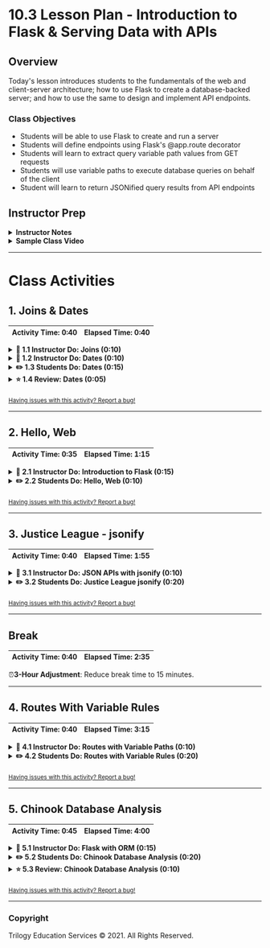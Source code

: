 # 10.3 Lesson Plan - Introduction to Flask & Serving Data with APIs

## Overview

Today's lesson introduces students to the fundamentals of the web and client-server architecture;  how to use Flask to create a database-backed server; and how to use the same to design and implement API endpoints.

### Class Objectives

* Students will be able to use Flask to create and run a server
* Students will define endpoints using Flask's @app.route decorator
* Students will learn to extract query variable path values from GET requests
* Students will use variable paths to execute database queries on behalf of the client
* Student will learn to return JSONified query results from API endpoints

## Instructor Prep

<details>
  <summary><strong>Instructor Notes</strong></summary>

* You may find that this lesson falls on a weekday due to a holiday shifting the course schedule. In this case, we have provided notes within the LP that will allow you to **easily adjust the length of the lesson to fit into a weekday class**.

  * Be on the lookout for a ⏰**3-Hour Adjustment** note at the top of activities in this Lesson Plan. If this class is being taught on a weekday, please utilize the directions found in the note. Keep in mind that breaks will be reduced from 40 minutes to the typical 15 minutes for a weekday class as well.

  * Shortening these activities could potentially limit the students' ability to finish them, so please remind them to utilize office hours to clear up any questions they may have.

* Please reference our [Student FAQ](../../../05-Instructor-Resources/README.md#Unit-10-advanced-data-storage-and-retrieval) for answers to questions frequently asked by students of this program. If you have any recommendations for additional questions, feel free to log an issue or a pull request with your desired additions.

* Have your TAs refer to the [TimeTracker](TimeTracker.xlsx) to stay on track.

</details>

<details>
  <summary><strong>Sample Class Video</strong></summary>

* To view an example class lecture visit (Note video may not reflect latest lesson plan): [Class Video](https://codingbootcamp.hosted.panopto.com/Panopto/Pages/Viewer.aspx?id=bbd086c2-2f70-4a72-9c22-a9ed0185670c)

</details>

- - -

# Class Activities

## 1. Joins & Dates

| Activity Time:       0:40 |  Elapsed Time:      0:40  |
|---------------------------|---------------------------|

<details>
  <summary><strong>📣 1.1 Instructor Do: Joins (0:10)</strong></summary>

* Open the [slideshow](https://docs.google.com/presentation/d/1YKVExdDmIkwpTwST2bKdmYX9EaTM4bpeHDzCpwMgZkU) and use slides 1-6 to welcome the class and begin the first activity. Be sure to cover the following:

* Welcome the class and explain to the students what the class objectives are for today:

  * Create and run a Flask server.

  * Create static query endpoints in Flask.

  * Execute dynamic database queries with Flask.

  * Return API query results in JSON.

* Explain that in this first activity, you will demonstrate how to perform joins in SQLAlchemy.

* Remind students that SQLAlchemy can use pure SQL to manipulate SQL databases, or they can use a more Pythonic object-based approach.

  * When we use Python classes and objects with SQLAlchemy, SQL query joins behave very similarly to Pandas dataframe joins.

* Point out that in order to perform a join on tables using SQLAlchemy, we must first identify the structure and data contained within the SQL tables.

* Explain that once we identify what tables to join, what columns to keep, and what columns to join on, we can use the `.filter()` method to obtain the merged table results.

* Open [01-Ins_Joins/Solved/Ins_Joins.ipynb](Activities/01-Ins_Joins/Solved/Ins_Joins.ipynb) and first review using a filter in SQLAlchemy, which is the equivalent of a SQL `WHERE` statement:

  ![Images/joins01.png](Images/joins01.png)

  * The `NA` (North American mammal) table is queried, and filtered for rows where the `genus` is `Antilocapra`.

* Moving on to joins, we first use `inspect` to retrieve the names of the tables in the database:

  ![Images/joins02.png](Images/joins02.png)

* Likewise, we can `inspect` to retrieve the names of the columns in a table:

  ![Images/joins03.png](Images/joins03.png)

* The following query selects for all `sporder` columns from both `EA` (Europe) and `NA` (North America) tables:

  ![Images/joins04.png](Images/joins04.png)

  * Explain that this performs a cross join, or combines each row in one table with all the rows of the other.

  * The basic join is a filtering of this result, which we will see in the next cell.

* The next statement joins the two tables together:

  ![Images/joins05.png](Images/joins05.png)

  * The `sel` variable is assigned to a list that holds the columns queried from both tables.

  * Then the results are filtered for rows in each the `sporder` is the same in both tables.

* Finally, the results are packed into a tuple and printed.

  ![Images/joins06.png](Images/joins06.png)

</details>

<details>
  <summary><strong>📣 1.2 Instructor Do: Dates (0:10)</strong></summary>

* Open the [slideshow](https://docs.google.com/presentation/d/1YKVExdDmIkwpTwST2bKdmYX9EaTM4bpeHDzCpwMgZkU) and use slides 7-10 to introduce the next activity. Be sure to cover the following:

  * This activity will be a demonstration of working with dates in SQLAlchemy.

  * Times and dates have traditionally been trickier to manipulate than integers or decimals in programming.

    * For example, to add and subtract dates might involve doing so in seconds, then converting the results to days, months, weeks, or years.

    * Python offers libraries that make handling dates easier.

  * When it comes to real-world datasets, dates and times may be stored as datetype objects, as strings, or even as integers.

    * Therefore, it is important to use tools such as Python's `datetime` library to parse, convert, compare and filter by dates in a database.

* Open [02-Ins_Dates/Ins_Dates.ipynb](Activities/02-Ins_Dates/Solved/Ins_Dates.ipynb) and review how to query dates using SQLAlchemy:

* The database used in this activity deals with stock prices across the Dow Jones index over a period of time.

* After setting up and reflecting the SQL database into Python objects with SQLAlchemy, show how to query the first date in the table:

  ![Images/dates01.png](Images/dates01.png)

  * To show the latest date, order the dates in descending order and query the first result.

* Explain that it is also possible to filter for dates greater than (or less than) a given date:

  ![Images/dates02.png](Images/dates02.png)

* Next, go over the Python `datetime` library.

  ![Images/dates03.png](Images/dates03.png)

  * `date.date` or `date.datetime` can be used to retrieve and format dates and datetimes in ISO format.

* Difference in time can also be calculated with `timedelta`:

  ![Images/dates04.png](Images/dates04.png)

* Demonstrate that it's possible to query a date using the `datetime` library, then use the results in a SQLAlchemy filter:

  ![Images/dates05.png](Images/dates05.png)

* Finally, demonstrate extracting a specific parameter, such as date, week, or hour, from a datetime object:

  ![Images/dates06.png](Images/dates06.png)

  * Here, only the date (20th) is parsed out.

* Optionally, show the final example, which demonstrates SQLAlchemy's `func.strftime` method:

  ![Images/dates07.png](Images/dates07.png)

</details>

<details>
  <summary><strong>✏️ 1.3 Students Do: Dates (0:15)</strong></summary>

* **Files**:

  * [03-Stu_Dates/dow.sqlite](Activities/03-Stu_Dates/Resources/dow.sqlite)

  * [03-Stu_Dates/Stu_Dates.ipynb](Activities/03-Stu_Dates/Unsolved/Stu_Dates.ipynb)

* **Instructions**: [03-Stu_Dates/README.md](Activities/03-Stu_Dates/README.md)

* In this activity, students will practice working with dates, both in SQLAlchemy and with the `datetime` library. The instructions are included in the notebook file as comments.

* You may open the [slideshow](https://docs.google.com/presentation/d/1YKVExdDmIkwpTwST2bKdmYX9EaTM4bpeHDzCpwMgZkU) and use slides 11-13 to accompany this activity.

</details>

<details>
  <summary><strong>⭐ 1.4 Review: Dates (0:05)</strong></summary>

* The first task was to obtain the average price of each stock during the month of May.

* SQLAlchemy's `func.avg` method is used to obtain the average prices of opening, high, low, and closing prices.

  ```python
  sel = [Dow.stock,
       func.avg(Dow.open_price),
       func.avg(Dow.high_price),
       func.avg(Dow.low_price),
       func.avg(Dow.close_price)]
  may_averages = session.query(*sel).\
      filter(func.strftime("%m", Dow.date) == "05").\
      group_by(Dow.stock).\
      order_by(Dow.stock).all()
  may_averages
  ```

  * These averages are queried, then filtered for results from the month of May.
  * `func.strftime` is used to filter for results from May.
  * `%m` specifies the month.

* May average prices are pulled into a pandas data frame, then plotted with Matplotlib:

  ```python
  df = pd.DataFrame(may_averages, columns=['stock', 'open_avg', 'high_avg', 'low_avg', 'close_avg'])
  df.set_index('stock', inplace=True)
  df.plot.bar()
  plt.tight_layout()
  plt.show()
  ```

  ![Images/plt02.png](Images/plt02.png)

* In the bonus, students were asked to subtract, from IBM's high price after May, 2011, its low price. They were also asked to use the `datetime` library.

  ```python
  import datetime as dt

  date = dt.datetime(2011, 5, 31)

  results = session.query(Dow.high_price - Dow.low_price,
                          Dow.date).\
                    filter(Dow.date > date).filter(Dow.stock == 'IBM').all()

  # List comprehension solution
  ptp_rows = [{"Date": result[1], "PTP": result[0]} for result in results]
  ptp_rows
  ```

  * The `datetime` library is used to assign a date to a variable.
  * It is then plugged into the SQLAlchemy query to filter out dates that come after May 31, 2011.

* Next, the boxplot:

  ```python
  pd.DataFrame(ptp_rows).set_index("Date").boxplot(patch_artist=True)
  plt.title("IBM PTPs")
  plt.show()
  ```

  ![Images/boxplot02.png](Images/boxplot02.png)

</details>

<sub>[Having issues with this activity? Report a bug!](https://bit.ly/2X6yypC)</sub>

- - -

## 2. Hello, Web

| Activity Time:       0:35 |  Elapsed Time:      1:15  |
|---------------------------|---------------------------|

<details>
  <summary><strong>📣 2.1 Instructor Do: Introduction to Flask (0:15)</strong></summary>

* Open the [slideshow](https://docs.google.com/presentation/d/1YKVExdDmIkwpTwST2bKdmYX9EaTM4bpeHDzCpwMgZkU) and use slides 14-17 to introduce the next activity. Be sure to cover the following:

* Remind students that the Internet is built on model of _clients_ requesting data from _servers_.

* Remind students that whoever asks for information is called a "client".

* Point out that, when a person uses an API to fetch data, we have a tendency to consider the _person_ the client.

  * Point out that, _strictly speaking_, this isn't accurate: A _program_ makes a request on behalf of the person.

  * Point out that a **browser** is an example of a program that makes requests on behalf of a user.

* Point out that the same holds true for servers: A _server_ is simply a process running on a remote machine, that listens for, and knows how to respond to, incoming requests.

  * The point to emphasize is that a server is, essentially, _just a program_.

* Explain that, when we create an API for others to use, the code they write acts as a _client_ to our API server.

  * Point out that we have no control over the code our consumers write.

  * Point out that this means that, as API developers, **we do not write client code**.

* Emphasize that this means we will focus on writing the code that runs the server.

  * Remind students that this is the code responsible for retrieving and returning whatever data that users requests.

* Explain that [Flask](http://flask.pocoo.org/) is the tool that we'll use to implement our server.

  * Explain that Flask is an extremely intuitive library that makes it easy to develop APIs for distributing our data.

* Remind students that servers are programs that _listen_ for _requests_ to particular _URLS_, or **endpoints**.

  * Explain that Flask makes creating and starting a server trivial, and defining endpoints, easy: It takes less than 10 lines of code to define a functional index route!

* Open up [01-Ins_First_Steps_with_Flask/Solved/app.py](Activities/04-Ins_First_Steps_with_Flask/Solved/app.py), and explain the following.

  ```python
  # 1. import Flask
  from flask import Flask

  # 2. Create an app, being sure to pass __name__
  app = Flask(__name__)

  # 3. Define what to do when a user hits the index route
  @app.route("/")
  def home():
      print("Server received request for 'Home' page...")
      return "Welcome to my 'Home' page!"

  # 4. Define what to do when a user hits the /about route
  @app.route("/about")
  def about():
      print("Server received request for 'About' page...")
      return "Welcome to my 'About' page!"

  if __name__ == "__main__":
    app.run(debug=True)
  ```

* Explain that, to create a server, we simply import `Flask` (`#1`), and use it as a factory to create an `app` (`#2`).

  * Explain that, for our purposes, passing `__name__` to `Flask` is essentially mandatory.

  * [This is an important detail](http://flask.pocoo.org/docs/0.12/quickstart/#a-minimal-application), but it's outside the scope of today's lesson: Try not to get sidetracked if students inquire about this line.

* Explain how we use `@app.route` to associate an endpoint/URL (`/`, or `/about`) with the result of a function call (of `home` or `about`, respectively).

* Take a moment to hit each route in the browser, again.

  * Point out that, in the _terminal_, we see the results of the `print` message, _but not trace of the string we `return` to the client_.

  * Point out that, in the browser, we see the string the request handler _returns_, _but no trace of the call to `print`_.

  * Use this to illustrate and emphasize the relationship between the _client_—which receives a request handler's return value—and the _server_—where the functions associated with the response to a request are actually executed.

* Finally, remind students about using `if __name__ == "__main__"` to define "main" behavior.

  * Explain that `app.run` is all we need to do to _start_ the development server.

  * Explain that passing `debug=True` makes development _much_ easier, but emphasize that, in production, best practices demand that `debug` _must **always** be false_.

* Take a moment to address any questions before moving on.

</details>

<details>
  <summary><strong>✏️ 2.2 Students Do: Hello, Web (0:10)</strong></summary>

* **Files:** [05-Stu_Hello_Web/app.py](Activities/05-Stu_Hello_Web/Unsolved/app.py)

* **Instructions:** [05-Stu_Hello_Web/README.md](Activities/05-Stu_Hello_Web/README.md)

* Take a moment to run [05-Stu_Hello_Web/app.py](Activities/05-Stu_Hello_Web/Solved/app.py), and open it in the browser at [localhost:5000](http:127.0.0.1:5000). Demonstrate each of the below endpoints:

  * `/`

  * `/about`

  * `/contact`

* Point out that each of these endpoints simply returns a string.

* Take a moment to address any questions before allowing students to work.

* You may open the [slideshow](https://docs.google.com/presentation/d/1YKVExdDmIkwpTwST2bKdmYX9EaTM4bpeHDzCpwMgZkU) and use slides 18-20 to accompany this activity.

### 07. Everyone Do: Review Activity (0:10)

* Remind students that the objective of this activity was to create a server with three static endpoints, each of which returns a simple string response.

* Open up [Activities/05-Stu_Hello_Web/Solved/app.py](Activities/05-Stu_Hello_Web/Solved/app.py), and point out each of the steps required to create a server and define endpoints with Flask.

```python
# 1. Import Flask
from flask import Flask

# 2. Create an app
app = Flask(__name__)

# 3. Define static routes
@app.route("/")
def index():
  return "Hello, world!"

@app.route("/about")
def about():
  name = "Peleke"
  location = "Tien Shan"

  return f"My name is {name}, and I live in {location}."

@app.route("/contact")
def contact():
  email = "peleke@example.com"

  return (
    f"Questions? Comments? Complaints?<br>"
    f"Send an email to {email}."
  )

# 4. Define main behavior
if __name__ == "__main__":
  app.run(debug=True)
```

* Explain that we:

  1. Import Flask

  2. Use Flask to create an `app`

  3. Use the `@app.route` **decorator** to define a route.

     * `@app.route` is a function which takes the route's URL as its argument.

     * We then define a function which describes how the server should respond to requests to the corresponding endpoint.

     * We can use whatever names we want for these functions, which are often called **request handlers**.

  4. Define the behavior for when we start the server by running the file from the command line with: `python app.py`. In this case, we run our flask app.

* Take a moment to answer any questions before moving on.

</details>

<sub>[Having issues with this activity? Report a bug!](https://bit.ly/2wbwIIZ)</sub>

- - -

## 3. Justice League - jsonify

| Activity Time:       0:40 |  Elapsed Time:      1:55  |
|---------------------------|---------------------------|

<details>
  <summary><strong>📣 3.1 Instructor Do: JSON APIs with jsonify (0:10)</strong></summary>

* Open the [slideshow](https://docs.google.com/presentation/d/1YKVExdDmIkwpTwST2bKdmYX9EaTM4bpeHDzCpwMgZkU) and use slides 21-25 to introduce the next activity. Be sure to cover the following:

  * All of the the routes we've written thus far have returned _string_ responses.

  * The APIs we've dealt with do _not_ return raw text: rather, they return JSON data.

  * Fortunately, Python dictionaries map naturally to JSON.

    * Flask has a built-in method to automatically convert a dictionary into a properly formatted JSON response: `jsonify`.

    * Explain that although `jsonify` is not necessary as of Flask 1.1.0 it is still good practice to use `jsonify` to ensure the response is always treated appropriately.

* Remind students that routes must return HTTP responses.

  * This means we can't simply return the dictionary itself.

  * We can use `jsonify` to create an HTTP response with the dictionary data we want to send back to the client.

* Open [Activities/06-Ins_Jsonify/Solved/app.py](Activities/06-Ins_Jsonify/Solved/app.py).

  ```python
  from flask import Flask, jsonify

  app = Flask(__name__)

  hello_dict = {"Hello": "World!"}

  @app.route("/normal")
  def normal():
      return hello_dict

  @app.route("/jsonified")
  def jsonified():
      return jsonify(hello_dict)

  if __name__ == "__main__":
      app.run(debug=True)
  ```

* Import `jsonify` in addition to Flask.

* The `/normal` route simply returns `hello_dict`, with no call to `jsonify` however Flask converts the dictionary to json for us.

* We've used `return jsonify(<dictionary_name>)` to ensure we send a JSON response.

* Run `app.py`, and navigate to `localhost:5000/normal` to demonstrate how Flask automatically jsonified the dictionary.

* Navigate to `/jsonified`, and point out the working response when calling `jsonify`.

  <img width=200 alt="The response generated by jsonify" src="Images/jsonified_response.png">

* Take a moment to answer any questions before moving on.

</details>

<details>
  <summary><strong>✏️ 3.2 Students Do: Justice League jsonify (0:20)</strong></summary>

* ⏰**3-Hour Adjustment**: Reduce activity time to 15 minutes.

* **Files:** [Activities/07-Stu_Justice_League_jsonify/Unsolved/app.py](Activities/07-Stu_Justice_League_jsonify/Unsolved/app.py)

* **Instructions:** [07-Stu_Justice_League_jsonify/README.md](Activities/07-Stu_Justice_League_jsonify/README.md)

* Explain that students' task for this activity is to create a server configured to send welcome text at its index endpoint, and JSON data at its `api/v1.0/justice-league` endpoint.

* Run [Activities/07-Stu_Justice_League_jsonify/Solved/app.py](Activities/07-Stu_Justice_League_jsonify/Solved/app.py), and navigate to `localhost:5000/` in your browser to demonstrate the index route.

  ![The index route for the Justice League API.](Images/justice_league_welcome.png)

* Navigate to `localhost:5000/api/v1.0/justice-league` in your browser to demonstrate the API route.

  <img width=200 alt="The API route for the Justice League API." src="Images/justice_league_api.png">

* Answer any questions, and then give them time to work on it.

* You may open the [slideshow](https://docs.google.com/presentation/d/1YKVExdDmIkwpTwST2bKdmYX9EaTM4bpeHDzCpwMgZkU) and use slides 26-28 to accompany this activity.

### 10. Everyone Do: Review Activity (0:10)

* Remind students that the goal for this assignment was to allow users to retrieve a list of JSON objects describing Justice League characters.

* Open up [Activities/07-Stu_Justice_League_jsonify/Solved/app.py](Activities/07-Stu_Justice_League_jsonify/Solved/app.py), and explain the following points.

* Point out that we've defined a list of character dictionaries, called `justice_league_members`, in the beginning of the file.

  * Explain that, to implement the `/api/v1.0/justice-league` route, we simply define a route that returns `jsonify(justice_league_members)`.

  ```python
  @app.route("/api/v1.0/justice-league")
  def justice_league():
      """Return the justice league data as json"""

      return jsonify(justice_league_members)
  ```

* Explain that the index routes simply sends a string response.

* We are using `jsonify` specifically because APIs should return JSON and we want to ensure our code turns our dictionary into a JSON response.

* Our endpoint starts with `/api` to indicate to consumers that the response will contain _data_.

* Explain that, by convention, `/api` routes should _always_ return data (JSON in this case).

* (Brief "pulse check"): Ask a student to explain why we would want to use `jsonify` in our `/api/v1.0/justice-league` route.

* Point out that we've defined a list called `justice_league_members`.

* Explain that this data will be stored in memory when we run our server.

* This list serves as a "database" of sorts—it does, after all, contain our application's data!

* Explain that "real" applications typically run against more data than can be loaded into memory. That is where a _database_ comes in.

* Ask the students if they have an idea of how you can hook this application up to a database.

* Explain that, if we simply replace the code where we define `justice_league_members` with code to connect to a SQLAlchemy database, we can turn this server into a truly _database-backed API_!

* Explain that we'll proceed in two steps:

  1. Use variable paths to collect "user input"

  2. Connect the application to a database.

* Take a moment to answer any questions before moving on.

</details>

<sub>[Having issues with this activity? Report a bug!](https://bit.ly/2xOU0F6)</sub>

- - -

## Break

| Activity Time:       0:40 |  Elapsed Time:      2:35  |
|---------------------------|---------------------------|

⏰**3-Hour Adjustment**: Reduce break time to 15 minutes.

- - -

## 4. Routes With Variable Rules

| Activity Time:       0:40 |  Elapsed Time:      3:15  |
|---------------------------|---------------------------|

<details>
  <summary><strong>📣 4.1 Instructor Do: Routes with Variable Paths (0:10)</strong></summary>

* Open the [slideshow](https://docs.google.com/presentation/d/1YKVExdDmIkwpTwST2bKdmYX9EaTM4bpeHDzCpwMgZkU) and use slides 29-31 to introduce the next activity. Be sure to cover the following:

* Explain that our current API is only capable of returning the _entire_ Justice League dataset.

* It would be better if users could specify a particular character of interest.

* Explain that, ideally, consumers would be able to specify a character of interest in the URL, and expect either:

  * A JSON response with the character data, if it's in the data set; or

  * A JSON response with error information, indicating that the server couldn't find the character the user requested.

* Run [Activities/08-Ins_Variable_Rule/Solved/app.py](Activities/08-Ins_Variable_Rule/Solved/app.py), and navigate to [localhost:5000](http:127.0.0.1/). The root path lists the available routes. Visit each route and contrast the results:

  * [/api/v1.0/justice-league](http:127.0.0.1:5000/api/v1.0/justice-league)

  * [/api/v1.0/justice-league/Arthur%20Curry](http://127.0.0.1:5000/api/v1.0/justice-league/Arthur%20Curry)

* The response at the second endpoint is _just_ the data for Aquaman, _without_ the rest of the data in `justice_league_members`.

* Explain that `%20` is how we represent the space character within a URL.

* Open [Activities/08-Ins_Variable_Rule/Solved/app.py](Activities/08-Ins_Variable_Rule/Solved/app.py), and point out that we've added a route.

```python
@app.route("/api/v1.0/justice-league/<real_name>")
def justice_league_character(real_name):
    """Fetch the Justice League character whose real_name matches
       the path variable supplied by the user, or a 404 if not."""

    canonicalized = real_name.replace(" ", "").lower()
    for character in justice_league_members:
        search_term = character["real_name"].replace(" ", "").lower()

        if search_term == canonicalized:
            return jsonify(character)

    return jsonify({"error": f"Character with real_name {real_name} not found."}), 404
```

</details>

<details>
  <summary><strong>✏️ 4.2 Students Do: Routes with Variable Rules (0:20)</strong></summary>

* **Files:** [09-Stu_Variable_Rule/app.py](Activities/09-Stu_Variable_Rule/Unsolved/app.py)

* **Instructions:** [09-Stu_Variable_Rule/README.md](Activities/09-Stu_Variable_Rule/README.md)

* Run [Activities/09-Stu_Variable_Rule/Solved/app.py](Activities/09-Stu_Variable_Rule/Solved/app.py), and demonstrate its `/api/v1.0/justice-league/superhero/<superhero>` endpoint by visiting [localhost:5000/api/v1.0/justice-league/superhero/superman](http://127.0.0.1:5000/api/v1.0/justice-league/superman) (**but try to keep the URL hidden**).

* Point out that this route is functionally identical to the `<real_name>` route from before, but allows users to specify the desired value of the character's `superhero` key instead.

* Take a moment to answer any questions before moving on.

* You may open the [slideshow](https://docs.google.com/presentation/d/1YKVExdDmIkwpTwST2bKdmYX9EaTM4bpeHDzCpwMgZkU) and use slides 32-34 to accompany this activity.

### 14. Everyone Do: Review Activity (0:10)

* Open up [Activities/09-Stu_Variable_Rule/Solved/app.py](Activities/09-Stu_Variable_Rule/Solved/app.py).

* Remind students that the functionality for the new `<superhero>` route closely mirrors that of the `<real_name>` route from the instructor demonstration.

* Point out that the new route is identical to the `<real_name>` route; the only difference is that  we substitute `<real_name>` with `<superhero>`, and add `superhero` before defining the parameter to capture.

  * Explain that we must extend the URL or else the `<real_name>` and `<superhero>` routes will overlap.

* Explain that, as an alternative to defining the two _specific_ routes above, we could simply define a route that takes _two_ variable rules: `<key>` and `<value>`.

```python
@app.route("/api/v1.0/justice-league/<key>/<value>")
def justice_league_arbitrary_key(key, value):
    """Fetch the Justice League character whose <key> attribute has
       the value <value>."""

    for character in justice_league_members:
        if character[key] == value:
            return jsonify(character)

    return jsonify({"error": f"Character with key '{key}' with value '{value}' not found."}), 404
```

* Point out that this generalizes the pattern evident in the preceding endpoints by abstracting the hard-coded values `real_name` and `superhero` from the URL.

* Optionally, spend a few minutes discussing the advantages and disadvantages to each approach.

* Take a moment to answer any questions before moving on.

</details>

<sub>[Having issues with this activity? Report a bug!](https://bit.ly/3bMN3CR)</sub>

- - -

## 5. Chinook Database Analysis

| Activity Time:       0:45 |  Elapsed Time:      4:00  |
|---------------------------|---------------------------|

<details>
  <summary><strong>📣 5.1 Instructor Do: Flask with ORM (0:15)</strong></summary>

* Open the [slideshow](https://docs.google.com/presentation/d/1YKVExdDmIkwpTwST2bKdmYX9EaTM4bpeHDzCpwMgZkU) and use slides 36-38 to introduce the next activity. Be sure to cover the following:

  * Remind students that any useful API must make queries against data sets much too large to load into memory.

  * Explain that we'll next see how to perform ORM queries within their Flask routes.

* Start by running the [application](Activities/10-Ins_Flask_with_ORM/Solved/app.py) and open the app in the browser [here](http:127.0.0.1:5000/). The root path will list the available routes. Visit each route and show the results.

  * [/api/v1.0/names](http:127.0.0.1:5000/api/v1.0/names)

  * [/api/v1.0/passengers](http://127.0.0.1:5000/api/v1.0/passengers)

* Next, open the file [Activities/10-Ins_Flask_with_ORM/Solved/app.py](Activities/10-Ins_Flask_with_ORM/Solved/app.py) and walk through the code.

* Explain that we start by initializing our database connection and reflecting our tables using `automap_base`.

* Show that our root route `/` simply shows the available API routes for our application.

* Move on to the route `/api/v1.0/names` and show how simple queries can be performed in the route function. This query will get executed each time that we visit the route.

* Explain that we use `list` and `np.ravel` to unpack the list of tuples into a regular list of names. Feel free to replace `jsonfiy(all_names)` with `jsonify(results)` to show what this looks like before converting to a list.

* Next, show the route `/api/v1.0/passengers` and explain that here we are extracting the results into a list of dictionaries containing the `name`, `age`, and `sex` of each passenger.

* Finally, explain that we can return the JSON representation for this list of dictionary data using jsonfiy.

* Ask students for any additional questions before moving on.

</details>

<details>
  <summary><strong>✏️ 5.2 Students Do: Chinook Database Analysis (0:20)</strong></summary>

* ⏰**3-Hour Adjustment**: Remove this **Students Do** and the subsequent **Instructor Review** activities.

* **Files**:

  * [11-Stu_Chinook_Database_Analysis/Stu_Chinook.ipynb](Activities/11-Stu_Chinook_Database_Analysis/Unsolved/Stu_Chinook.ipynb)

* **Instructions**: [11-Stu_Chinook_Database_Analysis/README.md](Activities/11-Stu_Chinook_Database_Analysis/README.md)

* This is the final activity for the Advanced Data Storage and Retrieval Unit. The goal of this activity is to give students additional practice in analysis of databases using the SQLAlchemy ORM. Encourage the students to take their time and ask plenty of questions as they go through this.

* Explain that the students will be analyzing invoice data from the [Chinook database](https://chinookdatabase.codeplex.com/wikipage?title=Chinook_Schema&referringTitle=Home).

* Explain to the students that they will design SQLAlchemy ORM queries to answer specific questions about the invoice data.

* You may open the [slideshow](https://docs.google.com/presentation/d/1YKVExdDmIkwpTwST2bKdmYX9EaTM4bpeHDzCpwMgZkU) and use slides 39-41 to accompany this activity.

</details>

<details>
  <summary><strong>⭐ 5.3 Review: Chinook Database Analysis (0:10)</strong></summary>

* Open [Activities/11-Stu_Chinook_Database_Analysis/Solved/Stu_Chinook.ipynb](Activities/11-Stu_Chinook_Database_Analysis/Solved/Stu_Chinook.ipynb) and walk through the solution.

* Explain that the `import warnings` and `warnings.filterwarnings('ignore')` cell is simply to ignore the warning about using `Decimal` types with sqlite.

* Explain that we will continue to use `automap_base` to reflect our database tables.

* Show that we create an engine to the database file `chinook.sqlite`.

* Explain that our reflection results show that there are many tables available in the chinook dataset as can be seen in the [model diagram](https://web.archive.org/web/20170608221426/http://chinookdatabase.codeplex.com/wikipage?title=Chinook_Schema&referringTitle=Home). However, we will only be using the `invoices` and `invoice_items` tables from this database.

* Show the students that we start by saving a reference to the `invoices` table as `Invoices`.

* We create a database session object to use for our ORM queries to the database.

* Explain that in the first solution, we simply group by the Billing Country and select `Invoices.BillingCountry` to get a list of the Billing Countries in the table. We can also achieve this result using the `distinct` function.

* The next query expands on the first by calculating the sum of invoice total per country. We also order the results by this value in descending order. Note that we have to use the sqlalchemy function `desc()` to sort in descending order.

* Explain that we will also save a reference to the `invoice_items` table as `Items`.

* Show that we can return the Billing Postal codes for the USA by filtering the BillingCountry and then grouping by postal code.

* In order to calculate the Item Totals for the USA, we will need to join the `Invoices` and `Items` table by `InvoiceId` to filter by billing country. Show the students the relationship between the two tables using the database model [here](https://web.archive.org/web/20170608221426/http://chinookdatabase.codeplex.com/wikipage?title=Chinook_Schema&referringTitle=Home).

* The final query calculates the item totals per postal billing code. This query also requires an implicit join using `InvoiceId` and then filters by country. We group the results by billing postal code and then order by the item totals in descending order.

</details>

<sub>[Having issues with this activity? Report a bug!](https://bit.ly/2R6WKUS)</sub>

- - -

### Copyright

Trilogy Education Services © 2021. All Rights Reserved.
